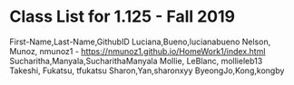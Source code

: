 # Class List for 1.125 - Fall 2019

First-Name,Last-Name,GithubID
Luciana,Bueno,lucianabueno
Nelson, Munoz, nmunoz1 - https://nmunoz1.github.io/HomeWork1/index.html
Sucharitha,Manyala,SucharithaManyala
Mollie, LeBlanc, mollieleb13
Takeshi, Fukatsu, tfukatsu
Sharon,Yan,sharonxyy
ByeongJo,Kong,kongby

